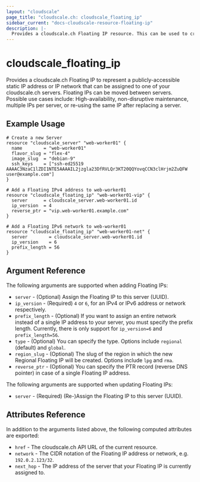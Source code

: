 ```yaml
---
layout: "cloudscale"
page_title: "cloudscale.ch: cloudscale_floating_ip"
sidebar_current: "docs-cloudscale-resource-floating-ip"
description: |-
  Provides a cloudscale.ch Floating IP resource. This can be used to create, modify, and delete Floating IPs.
---
```


# cloudscale\_floating\_ip

Provides a cloudscale.ch Floating IP to represent a publicly-accessible static IP address or IP network that can be assigned to one of your cloudscale.ch servers. Floating IPs can be moved between servers. Possible use cases include: High-availability, non-disruptive maintenance, multiple IPs per server, or re-using the same IP after replacing a server.

## Example Usage

```hcl
# Create a new Server
resource "cloudscale_server" "web-worker01" {
  name        = "web-worker01"
  flavor_slug = "flex-4"
  image_slug  = "debian-9"
  ssh_keys    = ["ssh-ed25519 AAAAC3NzaC1lZDI1NTE5AAAAIL2jzgla23DfRVLQr3KT20QQYovqCCN3clHrjm2ZuQFW user@example.com"]
}

# Add a Floating IPv4 address to web-worker01
resource "cloudscale_floating_ip" "web-worker01-vip" {
  server      = cloudscale_server.web-worker01.id
  ip_version  = 4
  reverse_ptr = "vip.web-worker01.example.com"
}

# Add a Floating IPv6 network to web-worker01
resource "cloudscale_floating_ip" "web-worker01-net" {
  server        = cloudscale_server.web-worker01.id
  ip_version    = 6
  prefix_length = 56
}
```

## Argument Reference

The following arguments are supported when adding Floating IPs:

* `server` - (Optional) Assign the Floating IP to this server (UUID).
* `ip_version` - (Required) `4` or `6`, for an IPv4 or IPv6 address or network respectively.
* `prefix_length` - (Optional) If you want to assign an entire network instead of a single IP address to your server, you must specify the prefix length. Currently, there is only support for `ip_version=6` and `prefix_length=56`.
* `type` - (Optional) You can specify the type. Options include `regional` (default) and `global`.
* `region_slug` - (Optional) The slug of the region in which the new Regional Floating IP will be created. Options include `lpg` and `rma`.
* `reverse_ptr` - (Optional) You can specify the PTR record (reverse DNS pointer) in case of a single Floating IP address.

The following arguments are supported when updating Floating IPs:

* `server` - (Required) (Re-)Assign the Floating IP to this server (UUID).

## Attributes Reference

In addition to the arguments listed above, the following computed attributes are exported:

* `href` - The cloudscale.ch API URL of the current resource.
* `network` - The CIDR notation of the Floating IP address or network, e.g. `192.0.2.123/32`.
* `next_hop` - The IP address of the server that your Floating IP is currently assigned to.
